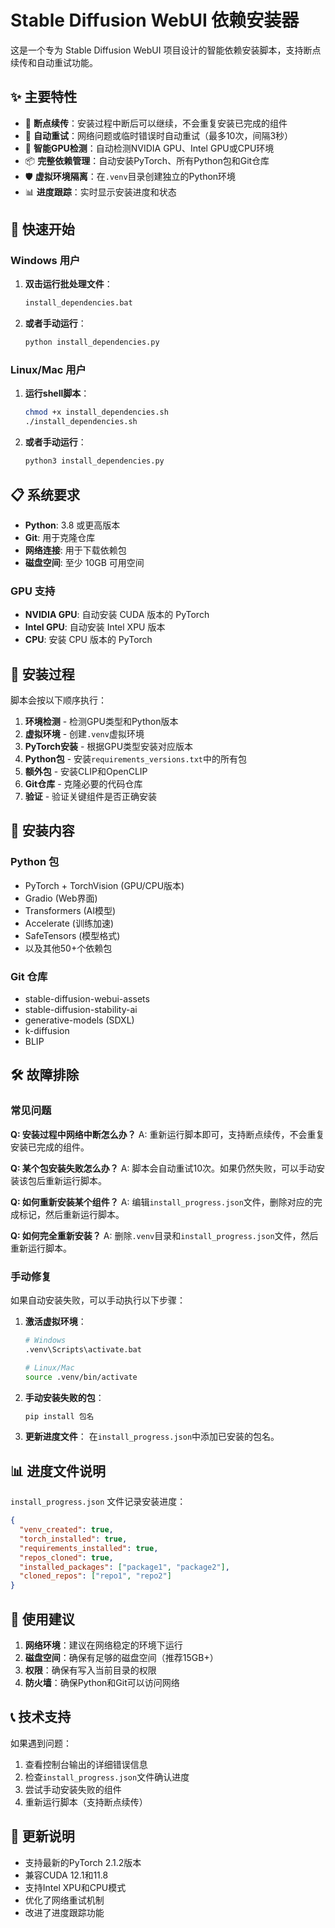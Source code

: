 # Stable Diffusion WebUI 依赖安装器

这是一个专为 Stable Diffusion WebUI 项目设计的智能依赖安装脚本，支持断点续传和自动重试功能。

## ✨ 主要特性

- 🔄 **断点续传**：安装过程中断后可以继续，不会重复安装已完成的组件
- 🔁 **自动重试**：网络问题或临时错误时自动重试（最多10次，间隔3秒）
- 🎯 **智能GPU检测**：自动检测NVIDIA GPU、Intel GPU或CPU环境
- 📦 **完整依赖管理**：自动安装PyTorch、所有Python包和Git仓库
- 🛡️ **虚拟环境隔离**：在`.venv`目录创建独立的Python环境
- 📊 **进度跟踪**：实时显示安装进度和状态

## 🚀 快速开始

### Windows 用户

1. **双击运行批处理文件**：
   ```cmd
   install_dependencies.bat
   ```

2. **或者手动运行**：
   ```cmd
   python install_dependencies.py
   ```

### Linux/Mac 用户

1. **运行shell脚本**：
   ```bash
   chmod +x install_dependencies.sh
   ./install_dependencies.sh
   ```

2. **或者手动运行**：
   ```bash
   python3 install_dependencies.py
   ```

## 📋 系统要求

- **Python**: 3.8 或更高版本
- **Git**: 用于克隆仓库
- **网络连接**: 用于下载依赖包
- **磁盘空间**: 至少 10GB 可用空间

### GPU 支持

- **NVIDIA GPU**: 自动安装 CUDA 版本的 PyTorch
- **Intel GPU**: 自动安装 Intel XPU 版本
- **CPU**: 安装 CPU 版本的 PyTorch

## 🔧 安装过程

脚本会按以下顺序执行：

1. **环境检测** - 检测GPU类型和Python版本
2. **虚拟环境** - 创建`.venv`虚拟环境
3. **PyTorch安装** - 根据GPU类型安装对应版本
4. **Python包** - 安装`requirements_versions.txt`中的所有包
5. **额外包** - 安装CLIP和OpenCLIP
6. **Git仓库** - 克隆必要的代码仓库
7. **验证** - 验证关键组件是否正确安装

## 📁 安装内容

### Python 包
- PyTorch + TorchVision (GPU/CPU版本)
- Gradio (Web界面)
- Transformers (AI模型)
- Accelerate (训练加速)
- SafeTensors (模型格式)
- 以及其他50+个依赖包

### Git 仓库
- stable-diffusion-webui-assets
- stable-diffusion-stability-ai
- generative-models (SDXL)
- k-diffusion
- BLIP

## 🛠️ 故障排除

### 常见问题

**Q: 安装过程中网络中断怎么办？**
A: 重新运行脚本即可，支持断点续传，不会重复安装已完成的组件。

**Q: 某个包安装失败怎么办？**
A: 脚本会自动重试10次。如果仍然失败，可以手动安装该包后重新运行脚本。

**Q: 如何重新安装某个组件？**
A: 编辑`install_progress.json`文件，删除对应的完成标记，然后重新运行脚本。

**Q: 如何完全重新安装？**
A: 删除`.venv`目录和`install_progress.json`文件，然后重新运行脚本。

### 手动修复

如果自动安装失败，可以手动执行以下步骤：

1. **激活虚拟环境**：
   ```bash
   # Windows
   .venv\Scripts\activate.bat
   
   # Linux/Mac
   source .venv/bin/activate
   ```

2. **手动安装失败的包**：
   ```bash
   pip install 包名
   ```

3. **更新进度文件**：
   在`install_progress.json`中添加已安装的包名。

## 📊 进度文件说明

`install_progress.json` 文件记录安装进度：

```json
{
  "venv_created": true,
  "torch_installed": true,
  "requirements_installed": true,
  "repos_cloned": true,
  "installed_packages": ["package1", "package2"],
  "cloned_repos": ["repo1", "repo2"]
}
```

## 🎯 使用建议

1. **网络环境**：建议在网络稳定的环境下运行
2. **磁盘空间**：确保有足够的磁盘空间（推荐15GB+）
3. **权限**：确保有写入当前目录的权限
4. **防火墙**：确保Python和Git可以访问网络

## 📞 技术支持

如果遇到问题：

1. 查看控制台输出的详细错误信息
2. 检查`install_progress.json`文件确认进度
3. 尝试手动安装失败的组件
4. 重新运行脚本（支持断点续传）

## 🔄 更新说明

- 支持最新的PyTorch 2.1.2版本
- 兼容CUDA 12.1和11.8
- 支持Intel XPU和CPU模式
- 优化了网络重试机制
- 改进了进度跟踪功能
